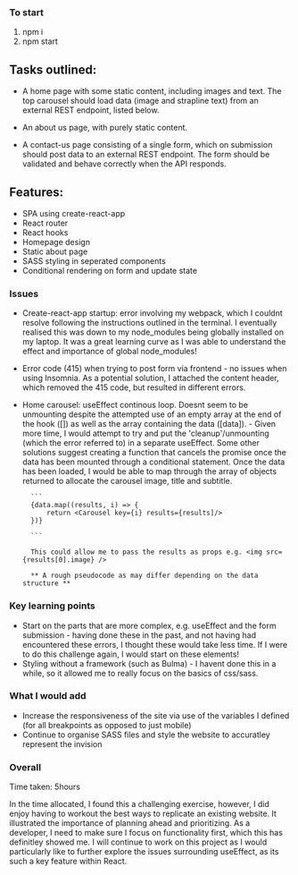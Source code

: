 ### To start

1. npm i
2. npm start

## Tasks outlined:

- A home page with some static content, including images and text. The top carousel should load data (image and strapline text) from an external REST endpoint, listed below.

- An about us page, with purely static content.

- A contact-us page consisting of a single form, which on submission should post data to an external REST endpoint. The form should be validated and behave correctly when the API responds.

## Features:

- SPA using create-react-app
- React router
- React hooks
- Homepage design
- Static about page
- SASS styling in seperated components
- Conditional rendering on form and update state

### Issues

- Create-react-app startup: error involving my webpack, which I couldnt resolve following the instructions outlined in the terminal. I eventually realised this was down to my node_modules being globally installed on my laptop. It was a great learning curve as I was able to understand the effect and importance of global node_modules!

- Error code (415) when trying to post form via frontend - no issues when using Insomnia. As a potential solution, I attached the content header, which removed the 415 code, but resulted in different errors.

- Home carousel: useEffect continous loop. Doesnt seem to be unmounting despite the attempted use of an empty array at the end of the hook ([]) as well as the array containing the data ([data]). - Given more time, I would attempt to try and put the 'cleanup'/unmounting (which the error referred to) in a separate useEffect. Some other solutions suggest creating a function that cancels the promise once the data has been mounted through a conditional statement. Once the data has been loaded, I would be able to map through the array of objects returned to allocate the carousel image, title and subtitle.

      	```
      	{data.map((results, i) => {
      		return <Carousel key={i} results={results]/>
      	})}

      	```

      	This could allow me to pass the results as props e.g. <img src={results[0].image} />

      	** A rough pseudocode as may differ depending on the data structure **

### Key learning points

- Start on the parts that are more complex, e.g. useEffect and the form submission - having done these in the past, and not having had encountered these errors, I thought these would take less time. If I were to do this challenge again, I would start on these elements!
- Styling without a framework (such as Bulma) - I havent done this in a while, so it allowed me to really focus on the basics of css/sass.

### What I would add

- Increase the responsiveness of the site via use of the variables I defined (for all breakpoints as opposed to just mobile)
- Continue to organise SASS files and style the website to accuratley represent the invision
### Overall

Time taken: 5hours

In the time allocated, I found this a challenging exercise, however, I did enjoy having to workout the best ways to replicate an existing website. It illustrated the importance of planning ahead and prioritizing. As a developer, I need to make sure I focus on functionality first, which this has definitley showed me. I will continue to work on this project as I would particularly like to further explore the issues surrounding useEffect, as its such a key feature within React.
